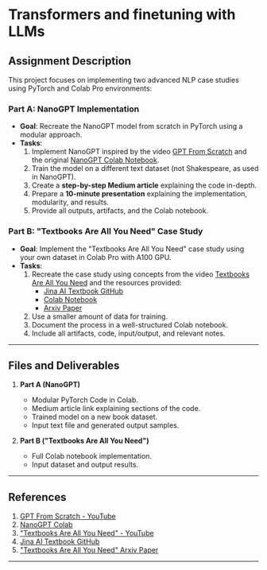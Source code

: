 # **Transformers and finetuning with LLMs**

## **Assignment Description**

This project focuses on implementing two advanced NLP case studies using PyTorch and Colab Pro environments:

### **Part A: NanoGPT Implementation**
- **Goal**: Recreate the NanoGPT model from scratch in PyTorch using a modular approach.
- **Tasks**:
  1. Implement NanoGPT inspired by the video [GPT From Scratch](https://www.youtube.com/watch?v=kCc8FmEb1nY) and the original [NanoGPT Colab Notebook](https://colab.research.google.com/drive/1JMLa53HDuA-i7ZBmqV7ZnA3c_fvtXnx-).
  2. Train the model on a different text dataset (not Shakespeare, as used in NanoGPT).
  3. Create a **step-by-step Medium article** explaining the code in-depth.
  4. Prepare a **10-minute presentation** explaining the implementation, modularity, and results.
  5. Provide all outputs, artifacts, and the Colab notebook.

### **Part B: "Textbooks Are All You Need" Case Study**
- **Goal**: Implement the "Textbooks Are All You Need" case study using your own dataset in Colab Pro with A100 GPU.
- **Tasks**:
  1. Recreate the case study using concepts from the video [Textbooks Are All You Need](https://www.youtube.com/watch?v=gmFi6W8DPdM) and the resources provided:
     - [Jina AI Textbook GitHub](https://github.com/jina-ai/textbook)
     - [Colab Notebook](https://colab.research.google.com/drive/1T4IfGfDJ8uxgU8XBPpMZivw_JThzdQim)
     - [Arxiv Paper](https://arxiv.org/pdf/2306.11644.pdf)
  2. Use a smaller amount of data for training.
  3. Document the process in a well-structured Colab notebook.
  4. Include all artifacts, code, input/output, and relevant notes.

---

## **Files and Deliverables**
1. **Part A (NanoGPT)**
   - Modular PyTorch Code in Colab.
   - Medium article link explaining sections of the code.
   - Trained model on a new book dataset.
   - Input text file and generated output samples.
  
2. **Part B ("Textbooks Are All You Need")**
   - Full Colab notebook implementation.
   - Input dataset and output results.

---

## **References**
1. [GPT From Scratch - YouTube](https://www.youtube.com/watch?v=kCc8FmEb1nY)
2. [NanoGPT Colab](https://colab.research.google.com/drive/1JMLa53HDuA-i7ZBmqV7ZnA3c_fvtXnx-)
3. ["Textbooks Are All You Need" - YouTube](https://www.youtube.com/watch?v=gmFi6W8DPdM)
4. [Jina AI Textbook GitHub](https://github.com/jina-ai/textbook)
5. ["Textbooks Are All You Need" Arxiv Paper](https://arxiv.org/pdf/2306.11644.pdf)

---

